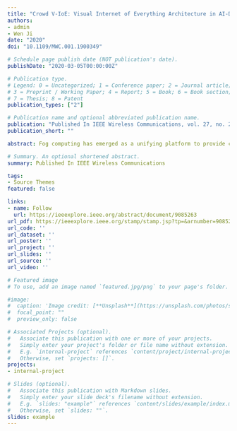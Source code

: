 ```yaml
---
title: "Crowd V-IoE: Visual Internet of Everything Architecture in AI-Driven Fog Computing"
authors:
- admin
- Wen Ji
date: "2020"
doi: "10.1109/MWC.001.1900349"

# Schedule page publish date (NOT publication's date).
publishDate: "2020-03-05T00:00:00Z"

# Publication type.
# Legend: 0 = Uncategorized; 1 = Conference paper; 2 = Journal article;
# 3 = Preprint / Working Paper; 4 = Report; 5 = Book; 6 = Book section;
# 7 = Thesis; 8 = Patent
publication_types: ["2"]

# Publication name and optional abbreviated publication name.
publication: "Published In IEEE Wireless Communications, vol. 27, no. 2, pp. 51-57."
publication_short: ""

abstract: Fog computing has emerged as a unifying platform to provide computing, communication, and storage for a variety of mobile applications. That helps achieve high bandwidth, high intelligence, low latency, and low energy consumption in handling massive networking devices and emerging rich multimedia services in 5G networks. Current prominence and future promises are changing from the Internet of Things (IoT) to the Internet of Everything (IoE), which is a union of people, process, data, and things. However, the development of fog radio access networks (F-RANs) is challenged by the diversity of IoE, ultra-high-definition videos on demand from users, and low-latency requirement of heterogeneous IoT devices. In this article, we present an architecture of visual IoE (V-IoE) in F-RANs. We systemically analyze the key challenges of V-IoE from the perspective of F-RANs, and propose a crowd V-IoE architecture. Through experimental results, we demonstrate that our proposed architecture exhibits better performance with lower bandwidth requirement, lower energy consumption, and lower latency in F-RANs. Finally, we conclude with a discussion of potential directions.

# Summary. An optional shortened abstract.
summary: Published In IEEE Wireless Communications

tags:
- Source Themes
featured: false

links:
- name: Follow
  url: https://ieeexplore.ieee.org/abstract/document/9085263
url_pdf: https://ieeexplore.ieee.org/stamp/stamp.jsp?tp=&arnumber=9085263
url_code: ''
url_dataset: ''
url_poster: ''
url_project: ''
url_slides: ''
url_source: ''
url_video: ''

# Featured image
# To use, add an image named `featured.jpg/png` to your page's folder. 

#image:
#  caption: 'Image credit: [**Unsplash**](https://unsplash.com/photos/s9CC2SKySJM)'
#  focal_point: ""
#  preview_only: false

# Associated Projects (optional).
#   Associate this publication with one or more of your projects.
#   Simply enter your project's folder or file name without extension.
#   E.g. `internal-project` references `content/project/internal-project/index.md`.
#   Otherwise, set `projects: []`.
projects:
- internal-project

# Slides (optional).
#   Associate this publication with Markdown slides.
#   Simply enter your slide deck's filename without extension.
#   E.g. `slides: "example"` references `content/slides/example/index.md`.
#   Otherwise, set `slides: ""`.
slides: example
---
```

